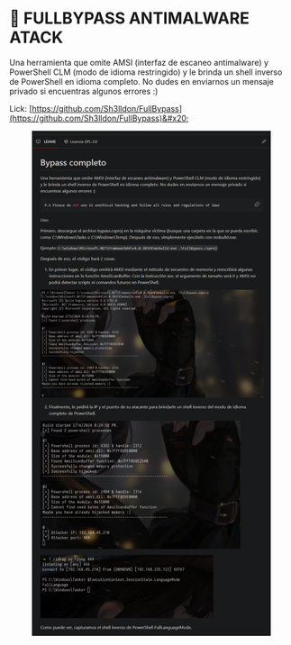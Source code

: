 # 🏹 FULLBYPASS ANTIMALWARE ATACK

Una herramienta que omite AMSI (interfaz de escaneo antimalware) y PowerShell CLM (modo de idioma restringido) y le brinda un shell inverso de PowerShell en idioma completo. No dudes en enviarnos un mensaje privado si encuentras algunos errores :)

Lick: [https://github.com/Sh3lldon/FullBypass](https://github.com/Sh3lldon/FullBypass)&#x20;



<figure><img src="../../.gitbook/assets/Sh3lldon-FullBypass-A-tool-which-bypasses-AMSI-AntiMalware-Scan-Interface-and-PowerShell-CLM-Constrained-Language-Mode-and-gives-you-a-FullLanguage-PowerShell-reverse-shell-Feel-free-to-DM-if-you-find-some-bugs.png" alt=""><figcaption></figcaption></figure>
